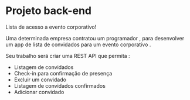 # Projeto back-end
Lista de acesso a evento corporativo!

Uma determinada empresa contratou um programador , para desenvolver um app de lista de convidados para um evento corporativo  .

Seu trabalho será criar uma REST API que permita :
- Listagem de convidados 
- Check-in para confirmação de presença
- Excluir um convidado
- Listagem de convidados confirmados
- Adicionar convidado
